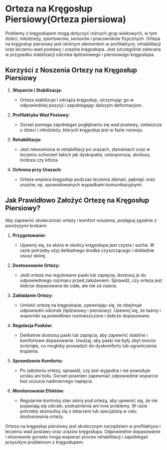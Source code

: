 # Orteza na Kręgosłup Piersiowy(Orteza piersiowa)

Problemy z kręgosłupem mogą dotyczyć różnych grup wiekowych, w tym dzieci, młodzieży, sportowców, seniorów i pracowników fizycznych. Orteza na kręgosłup piersiowy jest istotnym elementem w profilaktyce, rehabilitacji oraz leczeniu wad postawy i urazów kręgosłupa. Jest szczególnie zalecana w przypadku stabilizacji odcinka lędźwiowego i piersiowego kręgosłupa.

## Korzyści z Noszenia Ortezy na Kręgosłup Piersiowy

1. **Wsparcie i Stabilizacja:**
    - Orteza stabilizuje i odciąża kręgosłup, utrzymując go w odpowiedniej pozycji i zapobiegając dalszym deformacjom.

2. **Profilaktyka Wad Postawy:**
    - Gorset pomaga zapobiegać pogłębianiu się wad postawy, zwłaszcza u dzieci i młodzieży, których kręgosłup jest w fazie rozwoju.

3. **Rehabilitacja:**
    - Jest nieoceniona w rehabilitacji po urazach, złamaniach oraz w leczeniu schorzeń takich jak dyskopatia, osteoporoza, skolioza, lordoza czy kifoza.

4. **Ochrona przy Urazach:**
    - Orteza wspiera kręgosłup podczas leczenia złamań, pęknięć oraz urazów, np. spowodowanych wypadkami komunikacyjnymi.

## Jak Prawidłowo Założyć Ortezę na Kręgosłup Piersiowy?

Aby zapewnić skuteczność ortezy i komfort noszenia, postępuj zgodnie z poniższymi krokami:

1. **Przygotowanie:**
    - Upewnij się, że skóra w okolicy kręgosłupa jest czysta i sucha. W razie potrzeby użyj delikatnego środka czyszczącego i dokładnie osusz skórę.

2. **Dostosowanie Ortezy:**
    - Jeśli orteza ma regulowane paski lub zapięcia, dostosuj je do odpowiedniego rozmiaru przed założeniem. Sprawdź, czy orteza jest dobrze dopasowana do ciała, ale nie za ciasna.

3. **Zakładanie Ortezy:**
    - Umieść ortezę na kręgosłupie, upewniając się, że obejmuje odpowiedni odcinek (lędźwiowy i piersiowy). Upewnij się, że taśmy i wsporniki są prawidłowo rozmieszczone i dobrze dopasowane.

4. **Regulacja Pasków:**
    - Delikatnie dostosuj paski lub zapięcia, aby zapewnić stabilne i komfortowe dopasowanie. Uważaj, aby paski nie były zbyt mocno ściśnięte, co mogłoby prowadzić do dyskomfortu lub ograniczenia krążenia.

5. **Sprawdzenie Komfortu:**
    - Po założeniu ortezy, sprawdź, czy jest wygodna i nie powoduje ucisku ani bólu. Gorset powinien zapewniać odpowiednie wsparcie bez uczucia nadmiernego napięcia.

6. **Monitorowanie Efektów:**
    - Regularnie kontroluj stan skóry pod ortezą, aby upewnić się, że nie pojawiają się odciski, podrażnienia ani inne problemy. W razie potrzeby skonsultuj się z lekarzem lub specjalistą w celu dostosowania ortezy.

Orteza na kręgosłup piersiowy jest skutecznym narzędziem w profilaktyce i leczeniu wad postawy oraz urazów kręgosłupa. Odpowiednie dopasowanie i stosowanie gorsetu mogą wspierać proces rehabilitacji i zapobiegać przyszłym problemom z kręgosłupem.
